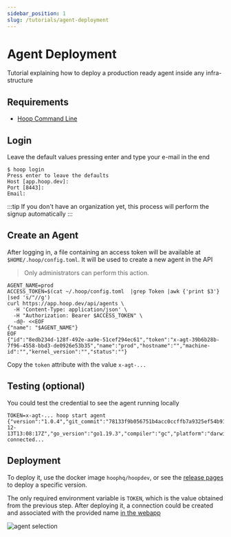 ```yaml
---
sidebar_position: 1
slug: /tutorials/agent-deployment
---
```


# Agent Deployment

Tutorial explaining how to deploy a production ready agent inside any infra-structure

## Requirements

- [Hoop Command Line](../quickstarts/cli.md)

## Login

Leave the default values pressing enter and type your e-mail in the end

```shell
$ hoop login
Press enter to leave the defaults
Host [app.hoop.dev]:
Port [8443]:
Email:
```

:::tip
If you don't have an organization yet, this process will perform the signup automatically
:::

## Create an Agent

After logging in, a file containing an access token will be available at `$HOME/.hoop/config.toml`. It will be used to create a new agent in the API

> Only administrators can perform this action.

```shell
AGENT_NAME=prod
ACCESS_TOKEN=$(cat ~/.hoop/config.toml  |grep Token |awk {'print $3'} |sed 's/"//g')
curl https://app.hoop.dev/api/agents \
  -H 'Content-Type: application/json' \
  -H "Authorization: Bearer $ACCESS_TOKEN" \
  -d@- <<EOF
{"name": "$AGENT_NAME"}
EOF
{"id":"8edb234d-128f-492e-aa9e-51cef294ec61","token":"x-agt-39b6b28b-7f96-4558-bbd3-de0926e53b35","name":"prod","hostname":"","machine-id":"","kernel_version":"","status":""}
```

Copy the `token` attribute with the value `x-agt-...`

## Testing (optional)

You could test the credential to see the agent running locally

```shell
TOKEN=x-agt-... hoop start agent
{"version":"1.0.4","git_commit":"78133f9b056751b4acc0ccffb7a9325ef54b9100","build_date":"2022-12-13T13:08:17Z","go_version":"go1.19.3","compiler":"gc","platform":"darwin/arm64"}
connected...
```

## Deployment

To deploy it, use the docker image `hoophq/hoopdev`, or see the [release pages](https://github.com/hoophq/hoopcli/releases) to deploy a specific version.

The only required environment variable is `TOKEN`, which is the value obtained from the previous step. After deploying it, a connection could be created and associated with the provided name [in the webapp](https://app.hoop.dev/connections)

![agent selection](https://hoopartifacts.s3.amazonaws.com/screenshots/hoop/browser-agent-selection.png)
